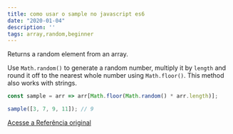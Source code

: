 ```yaml
---
title: como usar o sample no javascript es6
date: "2020-01-04"
description: ''
tags: array,random,beginner
---
```


Returns a random element from an array.

Use `Math.random()` to generate a random number, multiply it by `length` and round it off to the nearest whole number using `Math.floor()`.
This method also works with strings.

```js
const sample = arr => arr[Math.floor(Math.random() * arr.length)];
```

```js
sample([3, 7, 9, 11]); // 9
```


[Acesse a Referência original](http://github.com/30-seconds/)
